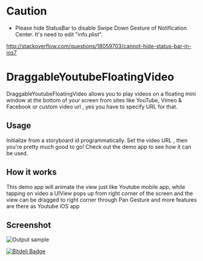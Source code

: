 # Caution
* Please hide StatusBar to disable Swipe Down Gesture of Notification Center.
It's need to edit "info.plist".

http://stackoverflow.com/questions/18059703/cannot-hide-status-bar-in-ios7



# DraggableYoutubeFloatingVideo

DraggableYoutubeFloatingVideo allows you to play videos on a floating mini window at the bottom of your screen from sites like YouTube, Vimeo & Facebook or custom video url , yes you have to specify URL for that. 

Usage
-----
Initialize from a storyboard id  programmatically. Set the video URL , then you're pretty much good to go! Check out the demo app to see how it can be used.


How it works
------------
This demo app will animate the view just like Youtube mobile app, while tapping on video a UIView pops up from right corner of the screen and the view can be dragged to  right corner through Pan Gesture and more features are there as Youtube iOS app 

Screenshot
------------

 ![Output sample](https://github.com/vizllx/DraggableYoutubeFloatingVideo/raw/master/Screenshot.gif)


[![Bitdeli Badge](https://d2weczhvl823v0.cloudfront.net/vizllx/draggableyoutubefloatingvideo/trend.png)](https://bitdeli.com/free "Bitdeli Badge")

